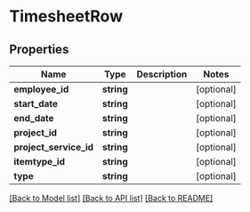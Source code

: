 # TimesheetRow

## Properties

 Name                   | Type       | Description | Notes      
------------------------|------------|-------------|------------
 **employee_id**        | **string** |             | [optional] 
 **start_date**         | **string** |             | [optional] 
 **end_date**           | **string** |             | [optional] 
 **project_id**         | **string** |             | [optional] 
 **project_service_id** | **string** |             | [optional] 
 **itemtype_id**        | **string** |             | [optional] 
 **type**               | **string** |             | [optional] 

[[Back to Model list]](../README.md#documentation-for-models) [[Back to API list]](../README.md#documentation-for-api-endpoints) [[Back to README]](../README.md)


